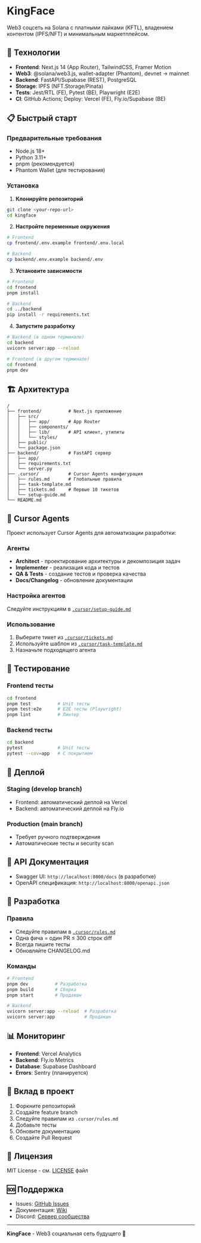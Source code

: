 # KingFace

Web3 соцсеть на Solana с платными лайками (KFTL), владением контентом (IPFS/NFT) и минимальным маркетплейсом.

## 🚀 Технологии

- **Frontend**: Next.js 14 (App Router), TailwindCSS, Framer Motion
- **Web3**: @solana/web3.js, wallet-adapter (Phantom), devnet → mainnet
- **Backend**: FastAPI/Supabase (REST), PostgreSQL
- **Storage**: IPFS (NFT.Storage/Pinata)
- **Tests**: Jest/RTL (FE), Pytest (BE), Playwright (E2E)
- **CI**: GitHub Actions; Deploy: Vercel (FE), Fly.io/Supabase (BE)

## 📋 Быстрый старт

### Предварительные требования

- Node.js 18+
- Python 3.11+
- pnpm (рекомендуется)
- Phantom Wallet (для тестирования)

### Установка

1. **Клонируйте репозиторий**
```bash
git clone <your-repo-url>
cd kingface
```

2. **Настройте переменные окружения**
```bash
# Frontend
cp frontend/.env.example frontend/.env.local

# Backend
cp backend/.env.example backend/.env
```

3. **Установите зависимости**
```bash
# Frontend
cd frontend
pnpm install

# Backend
cd ../backend
pip install -r requirements.txt
```

4. **Запустите разработку**
```bash
# Backend (в одном терминале)
cd backend
uvicorn server:app --reload

# Frontend (в другом терминале)
cd frontend
pnpm dev
```

## 🏗️ Архитектура

```
/
├── frontend/          # Next.js приложение
│   ├── src/
│   │   ├── app/       # App Router
│   │   ├── components/
│   │   ├── lib/       # API клиент, утилиты
│   │   └── styles/
│   ├── public/
│   └── package.json
├── backend/           # FastAPI сервер
│   ├── app/
│   ├── requirements.txt
│   └── server.py
├── .cursor/           # Cursor Agents конфигурация
│   ├── rules.md       # Глобальные правила
│   ├── task-template.md
│   ├── tickets.md     # Первые 10 тикетов
│   └── setup-guide.md
└── README.md
```

## 🤖 Cursor Agents

Проект использует Cursor Agents для автоматизации разработки:

### Агенты
- **Architect** - проектирование архитектуры и декомпозиция задач
- **Implementer** - реализация кода и тестов
- **QA & Tests** - создание тестов и проверка качества
- **Docs/Changelog** - обновление документации

### Настройка агентов
Следуйте инструкциям в [`.cursor/setup-guide.md`](.cursor/setup-guide.md)

### Использование
1. Выберите тикет из [`.cursor/tickets.md`](.cursor/tickets.md)
2. Используйте шаблон из [`.cursor/task-template.md`](.cursor/task-template.md)
3. Назначьте подходящего агента

## 🧪 Тестирование

### Frontend тесты
```bash
cd frontend
pnpm test          # Unit тесты
pnpm test:e2e      # E2E тесты (Playwright)
pnpm lint          # Линтер
```

### Backend тесты
```bash
cd backend
pytest             # Unit тесты
pytest --cov=app   # С покрытием
```

## 🚀 Деплой

### Staging (develop branch)
- Frontend: автоматический деплой на Vercel
- Backend: автоматический деплой на Fly.io

### Production (main branch)
- Требует ручного подтверждения
- Автоматические тесты и security scan

## 📝 API Документация

- Swagger UI: `http://localhost:8000/docs` (в разработке)
- OpenAPI спецификация: `http://localhost:8000/openapi.json`

## 🔧 Разработка

### Правила
- Следуйте правилам в [`.cursor/rules.md`](.cursor/rules.md)
- Одна фича = один PR ≤ 300 строк diff
- Всегда пишите тесты
- Обновляйте CHANGELOG.md

### Команды
```bash
# Frontend
pnpm dev          # Разработка
pnpm build        # Сборка
pnpm start        # Продакшн

# Backend
uvicorn server:app --reload  # Разработка
uvicorn server:app           # Продакшн
```

## 📊 Мониторинг

- **Frontend**: Vercel Analytics
- **Backend**: Fly.io Metrics
- **Database**: Supabase Dashboard
- **Errors**: Sentry (планируется)

## 🤝 Вклад в проект

1. Форкните репозиторий
2. Создайте feature branch
3. Следуйте правилам из `.cursor/rules.md`
4. Добавьте тесты
5. Обновите документацию
6. Создайте Pull Request

## 📄 Лицензия

MIT License - см. [LICENSE](LICENSE) файл

## 🆘 Поддержка

- Issues: [GitHub Issues](https://github.com/your-username/kingface/issues)
- Документация: [Wiki](https://github.com/your-username/kingface/wiki)
- Discord: [Сервер сообщества](https://discord.gg/kingface)

---

**KingFace** - Web3 социальная сеть будущего 🚀
